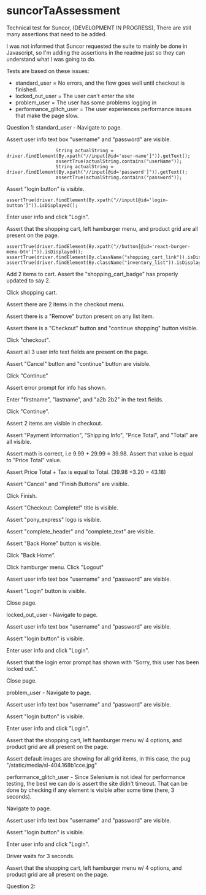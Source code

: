 # suncorTaAssessment
Technical test for Suncor, (DEVELOPMENT IN PROGRESS), There are still many assertions that need to be added.

I was not informed that Suncor requested the suite to mainly be done in Javascript, so I'm adding the assertions in the readme just so they can understand what I was going to do.

Tests are based on these issues:
- standard_user = No errors, and the flow goes well until checkout is finished.
- locked_out_user = The user can't enter the site
- problem_user = The user has some problems logging in
- performance_glitch_user = The user experiences performance issues that make the page slow.

Question 1:
standard_user  -  Navigate to page.

Assert user info text box "username" and "password" are visible.
                  
``` 
                  String actualString = driver.findElement(By.xpath("//input[@id='user-name']")).getText();
                  assertTrue(actualString.contains("userName"));
                  String actualString = driver.findElement(By.xpath("//input[@id='password']")).getText();
                  assertTrue(actualString.contains("password"));
```

Assert "login button" is visible.

```
assertTrue(driver.findElement(By.xpath("//input[@id='login-button']")).isDisplayed();
```
                  
Enter user info and click "Login".

Assert that the shopping cart, left hamburger menu, and product grid are all present on the page.

```
assertTrue(driver.findElement(By.xpath("//button[@id='react-burger-menu-btn']")).isDisplayed();
assertTrue(driver.findElement(By.className("shopping_cart_link")).isDisplayed());
assertTrue(driver.findElement(By.className("inventory_list")).isDisplayed());
```

Add 2 items to cart. Assert the "shopping_cart_badge" has properly updated to say 2.

Click shopping cart.

Assert there are 2 items in the checkout menu.

Assert there is a "Remove" button present on any list item.

Assert there is a "Checkout" button and "continue shopping" button visible.

Click "checkout".

Assert all 3 user info text fields are present on the page.

Assert "Cancel" button and "continue" button are visible.

Click "Continue"

Assert error prompt for info has shown.

Enter "firstname", "lastname", and "a2b 2b2" in the text fields.

Click "Continue".

Assert 2 items are visible in checkout.

Assert "Payment Information", "Shipping Info", "Price Total", and "Total" are all visible.

Assert math is correct, i.e 9.99 + 29.99 = 39.98. Assert that value is equal to "Price Total" value.

Assert Price Total + Tax is equal to Total. (39.98 +3.20 = 43.18)

Assert "Cancel" and "Finish Buttons" are visible.

Click Finish.

Assert "Checkout: Complete!" title is visible.

Assert "pony_express" logo is visible. 

Assert "complete_header" and "complete_text" are visible.

Assert "Back Home" button is visible.

Click "Back Home".

Click hamburger menu. Click "Logout"

Assert user info text box "username" and "password" are visible.

Assert "Login" button is visible.

Close page.


                  
locked_out_user  - Navigate to page.

Assert user info text box "username" and "password" are visible.

Assert "login button" is visible.

Enter user info and click "Login".

Assert that the login error prompt has shown with "Sorry, this user has been locked out.".

Close page.


                  
problem_user  -  Navigate to page.

Assert user info text box "username" and "password" are visible.

Assert "login button" is visible.

Enter user info and click "Login".

Assert that the shopping cart, left hamburger menu w/ 4 options, and product grid are all present on the page.

Assert default images are showing for all grid items, in this case, the pug "/static/media/sl-404.168b1cce.jpg"



performance_glitch_user - Since Selenium is not ideal for performance testing, the best we can do is assert the site didn't timeout. That can be done by checking if any element is visible after some time (here, 3 seconds).
                  
Navigate to page.

Assert user info text box "username" and "password" are visible.

Assert "login button" is visible.

Enter user info and click "Login".

Driver waits for 3 seconds.
                  
Assert that the shopping cart, left hamburger menu w/ 4 options, and product grid are all present on the page.



Question 2:

